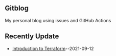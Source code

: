 ## Gitblog
My personal blog using issues and GitHub Actions
## Recently Update
- [Introduction to Terraform](https://github.com/jacquiwuc/jacquiwu-blog/issues/1)--2021-09-12

